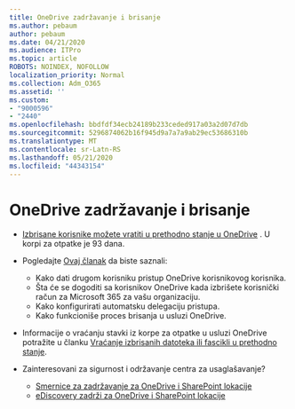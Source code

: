```yaml
---
title: OneDrive zadržavanje i brisanje
ms.author: pebaum
author: pebaum
ms.date: 04/21/2020
ms.audience: ITPro
ms.topic: article
ROBOTS: NOINDEX, NOFOLLOW
localization_priority: Normal
ms.collection: Adm_O365
ms.assetid: ''
ms.custom:
- "9000596"
- "2440"
ms.openlocfilehash: bbdfdf34ecb24189b233ceded917a03a2d07d7db
ms.sourcegitcommit: 5296874062b16f945d9a7a7a9ab29ec53686310b
ms.translationtype: MT
ms.contentlocale: sr-Latn-RS
ms.lasthandoff: 05/21/2020
ms.locfileid: "44343154"
---
```

# <a name="onedrive-retention-and-deletion"></a>OneDrive zadržavanje i brisanje

- [Izbrisane korisnike možete vratiti u prethodno stanje u OneDrive](https://docs.microsoft.com/onedrive/restore-deleted-onedrive) . U korpi za otpatke je 93 dana.

- Pogledajte [Ovaj članak](https://docs.microsoft.com/onedrive/retention-and-deletion) da biste saznali:
    - Kako dati drugom korisniku pristup OneDrive korisnikovog korisnika.
    - Šta će se dogoditi sa korisnikov OneDrive kada izbrišete korisnički račun za Microsoft 365 za vašu organizaciju.
    - Kako konfigurirati automatsku delegaciju pristupa.
    - Kako funkcioniše proces brisanja u usluzi OneDrive.

- Informacije o vraćanju stavki iz korpe za otpatke u usluzi OneDrive potražite u članku [Vraćanje izbrisanih datoteka ili fascikli u prethodno stanje](https://support.office.com/article/949ada80-0026-4db3-a953-c99083e6a84f).

- Zainteresovani za sigurnost i održavanje centra za usaglašavanje?
    - [Smernice za zadržavanje za OneDrive i SharePoint lokacije](https://docs.microsoft.com/office365/securitycompliance/retention-policies?redirectSourcePath=%252farticle%252f5e377752-700d-4870-9b6d-12bfc12d2423#content-in-onedrive-accounts-and-sharepoint-sites)
    - [eDiscovery zadrži za OneDrive i SharePoint lokacije](https://docs.microsoft.com/office365/securitycompliance/ediscovery-cases#step-4-place-content-locations-on-hold)
